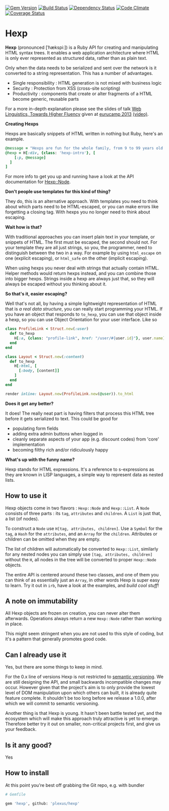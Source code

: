 [![Gem Version](https://badge.fury.io/rb/hexp.png)][gem]
[![Build Status](https://secure.travis-ci.org/plexus/hexp.png?branch=master)][travis]
[![Dependency Status](https://gemnasium.com/plexus/hexp.png)][gemnasium]
[![Code Climate](https://codeclimate.com/github/plexus/hexp.png)][codeclimate]
[![Coverage Status](https://coveralls.io/repos/plexus/hexp/badge.png?branch=master)][coveralls]

[gem]: https://rubygems.org/gems/hexp
[travis]: https://travis-ci.org/plexus/hexp
[gemnasium]: https://gemnasium.com/plexus/hexp
[codeclimate]: https://codeclimate.com/github/plexus/hexp
[coveralls]: https://coveralls.io/r/plexus/hexp

# Hexp

**Hexp** (pronounced [ˈɦækspi:]) is a Ruby API for creating and manipulating HTML syntax trees. It enables a web application architecture where HTML is only ever represented as structured data, rather than as plain text.

Only when the data needs to be serialized and sent over the network is it converted to a string representation. This has a number of advantages.

* Single responsibility : HTML generation is not mixed with business logic
* Security : Protection from XSS (cross-site scripting)
* Productivity : components that create or alter fragments of a HTML become generic, reusable parts

For a more in-depth explanation please see the slides of talk [Web Linguistics, Towards Higher Fluency](http://arnebrasseur.net/talks/eurucamp2013/presentation.html) given at [eurucamp 2013](2013.eurucamp.org) [(video)](http://media.eurucamp.org/#talk-2013-plexus).

**Creating Hexps**

Hexps are basically snippets of HTML written in nothing but Ruby, here's an example.

````ruby
@message = "Hexps are fun for the whole family, from 9 to 99 years old."
@hexp = H[:div, {class: 'hexp-intro'}, [
    [:p, @message]
  ]
]
````

For more info to get you up and running have a look at the API documentation for [Hexp::Node](http://plexus.github.io/hexp/Hexp/Node.html).

**Don't people use templates for this kind of thing?**

They do, this is an alternative approach. With templates you need to think about which parts need to be HTML-escaped, or you can make errors like forgetting a closing tag. With hexps you no longer need to think about escaping.

**Wait how is that?**

With traditional approaches you can insert plain text in your template, or snippets of HTML. The first must be escaped, the second should not. For your template they are all just strings, so you, the programmer, need to distinguish between the two in a way. For example by using `html_escape` on one (explicit escaping), or `html_safe` on the other (implicit escaping).

When using hexps you never deal with strings that actually contain HTML. Helper methods would return hexps instead, and you can combine those into bigger hexps. Strings inside a hexp are always just that, so they will always be escaped without you thinking about it.

**So that's it, easier escaping?**

Well that's not all, by having a simple lightweight representation of HTML that is _a real data structure_, you can really start programming your HTML. If you have an object that responds to `to_hexp`, you can use that object inside a hexp, so you can use Object Orientation for your user interface. Like so

````ruby
class ProfileLink < Struct.new(:user)
  def to_hexp
    H[:a, {class: "profile-link", href: "/user/#{user.id}"}, user.name]
  end
end

class Layout < Struct.new(:content)
  def to_hexp
    H[:html, [
      [:body, [content]]
    ]
  end
end

render inline: Layout.new(ProfileLink.new(@user)).to_html
````

**Does it get any better?**

It does! The really neat part is having filters that process this HTML tree before it gets serialized to text. This could be good for

- populating form fields
- adding extra admin buttons when logged in
- cleanly separate aspects of your app (e.g. discount codes) from 'core' implementation
- becoming filthy rich and/or ridiculously happy

**What's up with the funny name?**

Hexp stands for HTML expressions. It's a reference to s-expressions as they are known in LISP languages, a simple way to represent data as nested lists.

How to use it
-------------

Hexp objects come in two flavors : `Hexp::Node` and `Hexp::List`. A `Node` consists of three parts : its `tag`, `attributes` and `children`. A `List` is just that, a list (of nodes).

To construct a `Node` use `H[tag, attributes, children]`. Use a `Symbol` for the `tag`, a `Hash` for the `attributes`, and an `Array` for the `children`. Attributes or children can be omitted when they are empty.

The list of children will automatically be converted to `Hexp::List`, similarly for any nested nodes you can simply use `[tag, attributes, children]` without the `H`, all nodes in the tree will be converted to proper `Hexp::Node` objects.

The entire API is centered around these two classes, and one of them you can think of as essentially just an `Array`, in other words Hexp is super easy to learn. Try it out in `irb`, have a look at the examples, and *build cool stuff*!

A note on immutability
----------------------

All Hexp objects are frozen on creation, you can never alter them afterwards. Operations always return a new `Hexp::Node` rather than working in place.

This might seem stringent when you are not used to this style of coding, but it's a pattern that generally promotes good code.

Can I already use it
--------------------

Yes, but there are some things to keep in mind.

For the 0.x line of versions Hexp is not restricted to [semantic versioning](http://semver.org). We are still designing the API, and small backwards incompatible changes may occur. However given that the project's aim is to only provide the lowest level of DOM manipulation upon which others can built, it is already quite feature complete. It shouldn't be too long before we release a 1.0.0, after which we will commit to semantic versioning.

Another thing is that Hexp is young. It hasn't been battle tested yet, and the ecosystem which will make this approach truly attractive is yet to emerge. Therefore better try it out on smaller, non-critical projects first, and give us your feedback.

Is it any good?
---------------

Yes

How to install
--------------

At this point you're best off grabbing the Git repo, e.g. with bundler

````sh
# Gemfile

gem 'hexp', github: 'plexus/hexp'
````
